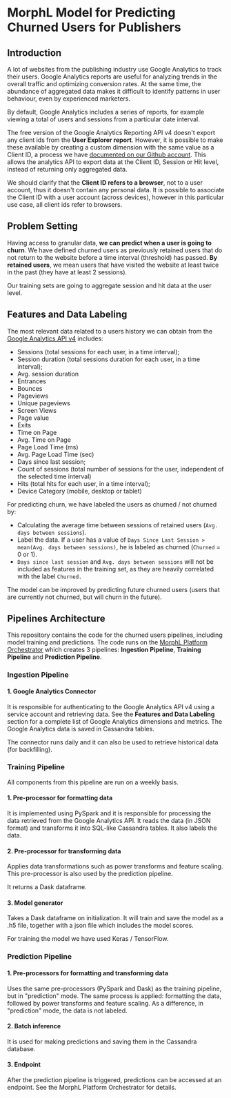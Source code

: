 # MorphL Model for Predicting Churned Users for Publishers

## Introduction

A lot of websites from the publishing industry use Google Analytics to track their users. Google Analytics reports are useful for analyzing trends in the overall traffic and optimizing conversion rates. At the same time, the abundance of aggregated data makes it difficult to identify patterns in user behaviour, even by experienced marketers.

By default, Google Analytics includes a series of reports, for example viewing a total of users and sessions from a particular date interval.

The free version of the Google Analytics Reporting API v4 doesn't export any client ids from the **User Explorer report**. However, it is possible to make these available by creating a custom dimension with the same value as a Client ID, a process we have [documented on our Github account](https://github.com/Morphl-AI/MorphL-Collectors-Requirements/tree/master/google-analytics). This allows the analytics API to export data at the Client ID, Session or Hit level, instead of returning only aggregated data.

We should clarify that the **Client ID refers to a browser**, not to a user account, thus it doesn't contain any personal data. It is possible to associate the Client ID with a user account (across devices), however in this particular use case, all client ids refer to browsers.

## Problem Setting

Having access to granular data, **we can predict when a user is going to churn**. We have defined churned users as previously retained users that do not return to the website before a time interval (threshold) has passed. **By retained users**, we mean users that have visited the website at least twice in the past (they have at least 2 sessions).

Our training sets are going to aggregate session and hit data at the user level.

## Features and Data Labeling

The most relevant data related to a users history we can obtain from the [Google Analytics API v4](https://developers.google.com/analytics/devguides/reporting/core/dimsmets) includes:

- Sessions (total sessions for each user, in a time interval);
- Session duration (total sessions duration for each user, in a time interval);
- Avg. session duration
- Entrances
- Bounces
- Pageviews
- Unique pageviews
- Screen Views
- Page value
- Exits
- Time on Page
- Avg. Time on Page
- Page Load Time (ms)
- Avg. Page Load Time (sec)
- Days since last session;
- Count of sessions (total number of sessions for the user, independent of the selected time interval)
- Hits (total hits for each user, in a time interval);
- Device Category (mobile, desktop or tablet)

For predicting churn, we have labeled the users as churned / not churned by:

- Calculating the average time between sessions of retained users (`Avg. days between sessions`).
- Label the data. If a user has a value of `Days Since Last Session > mean(Avg. days between sessions)`, he is labeled as churned (`Churned` = 0 or 1).
- `Days since last session` and `Avg. days between sessions` will not be included as features in the training set, as they are heavily correlated with the label `Churned.`

The model can be improved by predicting future churned users (users that are currently not churned, but will churn in the future).

## Pipelines Architecture

This repository contains the code for the churned users pipelines, including model training and predictions. The code runs on the [MorphL Platform Orchestrator](https://github.com/Morphl-AI/MorphL-Orchestrator) which creates 3 pipelines: **Ingestion Pipeline**, **Training Pipeline** and **Prediction Pipeline**.

### Ingestion Pipeline

#### 1. Google Analytics Connector

It is responsible for authenticating to the Google Analytics API v4 using a service account and retrieving data. See the **Features and Data Labeling** section for a complete list of Google Analytics dimensions and metrics. The Google Analytics data is saved in Cassandra tables.

The connector runs daily and it can also be used to retrieve historical data (for backfilling).

### Training Pipeline

All components from this pipeline are run on a weekly basis.

#### 1. Pre-processor for formatting data

It is implemented using PySpark and it is responsible for processing the data retrieved from the Google Analytics API. It reads the data (in JSON format) and transforms it into SQL-like Cassandra tables. It also labels the data.

#### 2. Pre-processor for transforming data

Applies data transformations such as power transforms and feature scaling. This pre-processor is also used by the prediction pipeline.

It returns a Dask dataframe.

#### 3. Model generator

Takes a Dask dataframe on initialization. It will train and save the model as a .h5 file, together with a json file which includes the model scores.

For training the model we have used Keras / TensorFlow.

### Prediction Pipeline

#### 1. Pre-processors for formatting and transforming data

Uses the same pre-processors (PySpark and Dask) as the training pipeline, but in "prediction" mode. The same process is applied: formatting the data, followed by power transforms and feature scaling. As a difference, in "prediction" mode, the data is not labeled.

#### 2. Batch inference

It is used for making predictions and saving them in the Cassandra database.

#### 3. Endpoint

After the prediction pipeline is triggered, predictions can be accessed at an endpoint. See the MorphL Platform Orchestrator for details.
